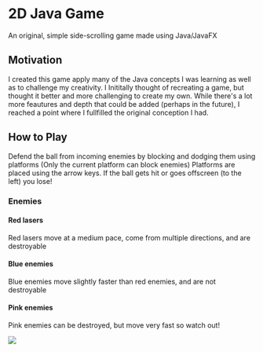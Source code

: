 # 2D Java Game 

An original, simple side-scrolling game made using Java/JavaFX

## Motivation

I created this game apply many of the Java concepts I was learning as well as to challenge my creativity. I Inititally thought of recreating a game, but thought it better and more challenging to create my own. While there's a lot more feautures and depth that could be added (perhaps in the future), I reached a point where I fullfilled the original conception I had.

## How to Play

Defend the ball from incoming enemies by blocking and dodging them using platforms (Only the current platform can block enemies) Platforms are placed using the arrow keys. If the ball gets hit or goes offscreen (to the left) you lose!

### Enemies

#### Red lasers

Red lasers move at a medium pace, come from multiple directions, and are destroyable 

#### Blue enemies

Blue enemies move slightly faster than red enemies, and are not destroyable

#### Pink enemies

Pink enemies can be destroyed, but move very fast so watch out! 

![](game-gif.gif)


